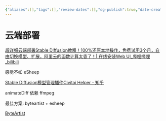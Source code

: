 ```yaml
---
{"aliases":[],"tags":[],"review-dates":[],"dg-publish":true,"date-created":"2024-05-26-Sun, 8:55:52 pm","date-modified":"2024-06-19-Wed, 6:57:22 pm","permalink":"/programming/ai-generator/stable-diffusion/stable-diffusion-config/","dgPassFrontmatter":true}
---
```



# 云端部署

[超详细云端部署Stable Diffusion教程！100%还原本地操作，免费试用3个月，自由切换模型、扩展，阿里云的函数计算太香了！| 在线安装Web UI\_哔哩哔哩\_bilibili](https://www.bilibili.com/video/BV19u411x7Bk/?spm_id_from=333.999.0.0)

感觉不如 eSheep

[Stable Diffusion模型管理插件Civitai Helper - 知乎](https://zhuanlan.zhihu.com/p/640640313)

animateDiff 依赖 ffmpeg

最佳方案: byteartist + esheep

[ByteArtist](https://byteartist-beta.bytedance.net/webui?tab=comfyui&tags=)
